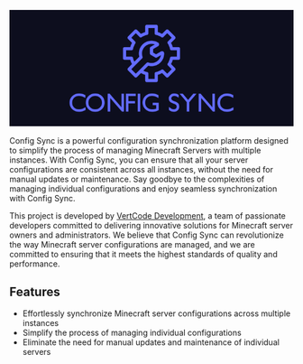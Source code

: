 <p align="center">
  <img src="./Logo%20Big%20%231.png" alt="Config Sync">
</p>

Config Sync is a powerful configuration synchronization platform designed to simplify the process of managing Minecraft Servers with multiple instances. With Config Sync, you can ensure that all your server configurations are consistent across all instances, without the need for manual updates or maintenance. Say goodbye to the complexities of managing individual configurations and enjoy seamless synchronization with Config Sync.

This project is developed by [VertCode Development](https://github.com/VertCodeDev), a team of passionate developers committed to delivering innovative solutions for Minecraft server owners and administrators. We believe that Config Sync can revolutionize the way Minecraft server configurations are managed, and we are committed to ensuring that it meets the highest standards of quality and performance.

## Features

- Effortlessly synchronize Minecraft server configurations across multiple instances
- Simplify the process of managing individual configurations
- Eliminate the need for manual updates and maintenance of individual servers
